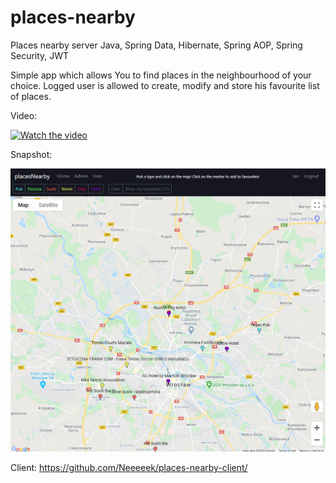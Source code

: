 # places-nearby
Places nearby server
Java, Spring Data, Hibernate, Spring AOP, Spring Security, JWT

Simple app which allows You to find places in the neighbourhood of your choice. Logged user is allowed to create, modify and store his favourite list of places.

Video:

[![Watch the video](https://i.gyazo.com/96a4cd204ec1cf9e62de21e66e838986.png)](https://streamable.com/ab6ph3)

Snapshot:

![Snapshot](https://github.com/Neeeeek/places-nearby/blob/master/snapshots/screen2.PNG)

Client: https://github.com/Neeeeek/places-nearby-client/
